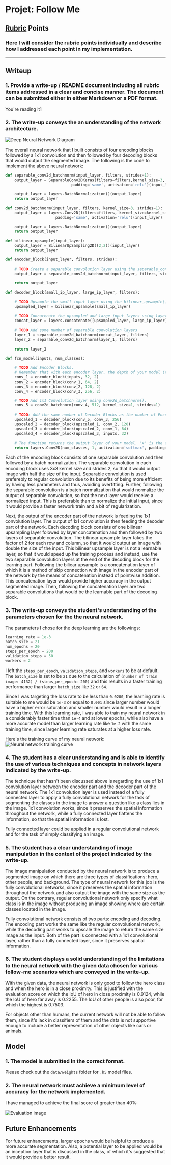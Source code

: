 # Projet: Follow Me
[//]: # (Image References)

[nn-diagram]: ./docs/misc/nn-diagram.jpg
[training-curve]: ./docs/misc/training-curve.png
[hero]: ./docs/misc/hero.png
[hero-far]: ./docs/misc/hero-far.png
[other-people]: ./docs/misc/other-people.png
[evaluation]: ./docs/misc/evaluation.png

## [Rubric](https://review.udacity.com/#!/rubrics/1155/view) Points
### Here I will consider the rubric points individually and describe how I addressed each point in my implementation.

---
## Writeup

### 1. Provide a write-up / README document including all rubric items addressed in a clear and concise manner. The document can be submitted either in either Markdown or a PDF format.

You're reading it1

### 2. The write-up conveys the an understanding of the network architecture.

![Deep Neural Network Diagram][nn-diagram]

The overall neural network that I built consists of four encoding blocks followed by a 1x1 convolution and then followed by four decoding blocks that would output the segmented image. The following is the code to implement the above neural network:

```python
def separable_conv2d_batchnorm(input_layer, filters, strides=1):
    output_layer = SeparableConv2DKeras(filters=filters,kernel_size=3, strides=strides,
                             padding='same', activation='relu')(input_layer)
    
    output_layer = layers.BatchNormalization()(output_layer) 
    return output_layer

def conv2d_batchnorm(input_layer, filters, kernel_size=3, strides=1):
    output_layer = layers.Conv2D(filters=filters, kernel_size=kernel_size, strides=strides, 
                      padding='same', activation='relu')(input_layer)
    
    output_layer = layers.BatchNormalization()(output_layer) 
    return output_layer

def bilinear_upsample(input_layer):
    output_layer = BilinearUpSampling2D((2,2))(input_layer)
    return output_layer

def encoder_block(input_layer, filters, strides):
    
    # TODO Create a separable convolution layer using the separable_conv2d_batchnorm() function.
    output_layer = separable_conv2d_batchnorm(input_layer, filters, strides)
    
    return output_layer

def decoder_block(small_ip_layer, large_ip_layer, filters):
    
    # TODO Upsample the small input layer using the bilinear_upsample() function.
    upsampled_layer = bilinear_upsample(small_ip_layer)
    
    # TODO Concatenate the upsampled and large input layers using layers.concatenate
    concat_layer = layers.concatenate([upsampled_layer, large_ip_layer])
    
    # TODO Add some number of separable convolution layers
    layer_1 = separable_conv2d_batchnorm(concat_layer, filters)
    layer_2 = separable_conv2d_batchnorm(layer_1, filters)
    
    return layer_2

def fcn_model(inputs, num_classes):
    
    # TODO Add Encoder Blocks. 
    # Remember that with each encoder layer, the depth of your model (the number of filters) increases.
    conv_1 = encoder_block(inputs, 32, 2)
    conv_2 = encoder_block(conv_1, 64, 2)
    conv_3 = encoder_block(conv_2, 128, 2)
    conv_4 = encoder_block(conv_3, 256, 2)

    # TODO Add 1x1 Convolution layer using conv2d_batchnorm().
    conv_5 = conv2d_batchnorm(conv_4, 512, kernel_size=1, strides=1)
    
    # TODO: Add the same number of Decoder Blocks as the number of Encoder Blocks
    upscaled_1 = decoder_block(conv_5, conv_3, 256)
    upscaled_2 = decoder_block(upscaled_1, conv_2, 128)
    upscaled_3 = decoder_block(upscaled_2, conv_1, 64)
    upscaled_4 = decoder_block(upscaled_3, inputs, 32)
    
    # The function returns the output layer of your model. "x" is the final layer obtained from the last decoder_block()
    return layers.Conv2D(num_classes, 1, activation='softmax', padding='same')(upscaled_4)
```

Each of the encoding block consists of one separable convolution and then followed by a batch normalization. The separable convolution in each encoding block uses 3x3 kernel size and strides 2, so that it would output image with half the size of the input. Separable convolution is used preferebly to regular convolution due to its benefits of being more efficient by having less parameters and thus, avoiding overfitting. Further, following the separable convolution is a batch normalization that would normalize the output of separable convolution, so that the next layer would receive a normalized input. This is preferable than to normalize the initial input, since it would provide a faster network train and a bit of regularization.

Next, the output of the encoder part of the network is feeding the 1x1 convolution layer. The output of 1x1 convolution is then feeding the decoder part of the network. Each decoding block consists of one bilinear upsampling layer folowed by layer concatenation and then followed by two layers of separable convolution. The bilinear upsample layer takes the factor of 2 for each row and column, so that it would output an image with double the size of the input. This bilinear upsample layer is not a learnable layer, so that it would speed up the training process and instead, use the two separable convolution layers at the end of the decoding block for the learning part. Following the biliear upsample is a concatenation layer of which it is a method of skip connection with image in the encoder part of the network by the means of concatenation instead of pointwise addition. This concatenation layer would provide higher accuracy in the output segmented image. Then, following the concatenation layer are two separable convolutions that would be the learnable part of the decoding block.

### 3. The write-up conveys the student's understanding of the parameters chosen for the the neural network.

The parameters I chose for the deep learning are the followings:

```python
learning_rate = 1e-3
batch_size = 21
num_epochs = 20
steps_per_epoch = 200
validation_steps = 50
workers = 2
```

I left the `steps_per_epoch`, `validation_steps`, and `workers` to be at default. The `batch_size` is set to be `21` due to the calculation of `(number of train image: 4132) / (steps_per_epoch: 200)` and this results in a faster training performance than larger `batch_size` like `32` or `64`.

Since I was targeting the loss rate to be less than `0.0200`, the learning rate is suitable to me would be `1e-3` or equal to `0.001` since larger number would have a higher error saturation and smaller number would result in a longer training time. With this learning rate, I was able to train my neural network in a considerably faster time than `1e-4` and at lower epochs, while also have a more accurate model than larger learning rate like `1e-2` with the same training time, since larger learning rate saturates at a higher loss rate.

Here's the training curve of my neural network:
![Neural network training curve][training-curve]

### 4. The student has a clear understanding and is able to identify the use of various techniques and concepts in network layers indicated by the write-up.

The technique that hasn't been discussed above is regarding the use of 1x1 convolution layer between the encoder part and the decoder part of the neural network. The 1x1 convolution layer is used instead of a fully connected layer to apply a fully convolutional network for the task of segmenting the classes in the image to answer a question like a class lies in the image. 1x1 convolution works, since it preserves the spatial information throughout the network, while a fully connected layer flattens the information, so that the spatial information is lost.

Fully connected layer could be applied in a regular convolutional network and for the task of simply classifying an image.

### 5. The student has a clear understanding of image manipulation in the context of the project indicated by the write-up.

The image manipulation conducted by the neural network is to produce a segmented image on which there are three types of classifications: hero, other people, and background. The type of neural network for this job is the fully convolutional networks, since it preserves the spatial information throughout the network and also output the image with the same size as the output. On the contrary, regular convolutional network only specify what class is in the image without producing an image showing where are certain classes located in the image.

Fully convolutional network consists of two parts: encoding and decoding. The encoding part works the same like the regular convolutional network, while the decoding part works to upscale the image to return the same size image as the input. Both of the part is connected with a 1x1 convolutional layer, rather than a fully connected layer, since it preserves spatial information.

### 6. The student displays a solid understanding of the limitations to the neural network with the given data chosen for various follow-me scenarios which are conveyed in the write-up.

With the given data, the neural network is only good to follow the hero class and when the hero is in a close proximity. This is justified with the evaluation score on which the IoU of hero in close proximity is 0.9124, while the IoU of hero far away is 0.2255. The IoU of other people is also poor, for which the highest is 0.7503.

For objects other than humans, the current network will not be able to follow them, since it's lack in classifiers of them and the data is not supportive enough to include a better representation of other objects like cars or animals.

## Model

### 1. The model is submitted in the correct format.

Please check out the `data/weights` folder for `.h5` model files.

### 2. The neural network must achieve a minimum level of accuracy for the network implemented.

I have managed to achieve the final score of greater than 40%:

![Evaluation image][evaluation]

## Future Enhancements

For future enhancements, larger epochs would be helpful to produce a more accurate segmentation. Also, a potential layer to be applied would be an inception layer that is discussed in the class, of which it's suggested that it would provide a better result.
